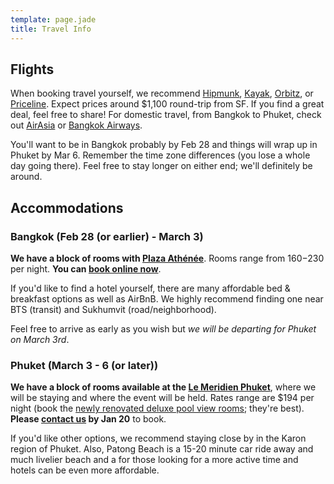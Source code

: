 ```yaml
---
template: page.jade
title: Travel Info
---
```


Flights
-------

When booking travel yourself, we recommend [Hipmunk], [Kayak], [Orbitz], or
[Priceline]. Expect prices around $1,100 round-trip from SF. If you find a
great deal, feel free to share! For domestic travel, from Bangkok to Phuket,
check out [AirAsia] or [Bangkok Airways].

You'll want to be in Bangkok probably by Feb 28 and things will wrap up in
Phuket by Mar 6. Remember the time zone differences (you lose a whole day going
there). Feel free to stay longer on either end; we'll definitely be around.

Accommodations
--------------

### Bangkok (Feb 28 (or earlier) - March 3)

**We have a block of rooms with [Plaza Athénée]**. Rooms range from $160-$230
per night. **You can [book online now][book plaza athenee]**.

If you'd like to find a hotel yourself, there are many affordable bed &
breakfast options as well as AirBnB. We highly recommend finding one near BTS
(transit) and Sukhumvit (road/neighborhood).

Feel free to arrive as early as you wish but *we will be departing for Phuket
on March 3rd*.

### Phuket (March 3 - 6 (or later))

**We have a block of rooms available at the [Le Meridien Phuket]**, where we
will be staying and where the event will be held. Rates range are $194 per
night (book the [newly renovated deluxe pool view rooms][pool view room];
they're best). **Please [contact us](mailto:visnup@gmail.com) by Jan 20** to
book.

If you'd like other options, we recommend staying close by in the Karon region
of Phuket. Also, Patong Beach is a 15-20 minute car ride away and much livelier
beach and a for those looking for a more active time and hotels can be even
more affordable.

[Hipmunk]: http://www.hipmunk.com/
[Kayak]: http://www.kayak.com/
[Orbitz]: http://www.orbitz.com/
[Priceline]: http://www.priceline.com/
[AirAsia]: http://airasia.com/
[Bangkok Airways]: http://bangkokairways.com/

[Plaza Athénée]: http://www.starwoodhotels.com/lemeridien/property/overview/index.html?propertyID=1846
[book plaza athenee]: https://www.starwoodmeeting.com/Book/WDJaneVisnu
[Le Meridien Phuket]: http://www.starwoodhotels.com/lemeridien/property/overview/index.html?propertyID=1848
[pool view room]: http://www.starwoodhotels.com/lemeridien/property/rooms/room_class_detail.html?propertyID=1848&roomClassId=1005070531
[book le meridien]: https://www.starwoodmeeting.com/Book/janeandvisnu
